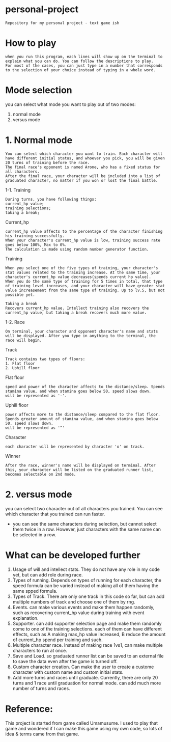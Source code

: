 # personal-project
```
Repository for my personal project - text game ish
```
# How to play
```
when you run this program, each lines will show up on the terminal to explain what you can do. You can follow the descriptions to play.
For most of the cases, you can just type in a number that corresponds to the selection of your choice instead of typing in a whole word.
```
# Mode selection
you can select what mode you want to play out of two modes:
1. normal mode
2. versus mode

# 1. Normal mode
```
You can select which character you want to train. Each character will have different initial status, and whoever you pick, you will be given 20 turns of training before the race.
The final race's opponent is named Arone, who has a fixed status for all characters.
After the final race, your character will be included into a list of graduated character, no matter if you won or lost the final battle.
```

1-1. Training
```
During turns, you have following things:
current_hp value;
training selections;
taking a break;
```
Current_hp
```
current_hp value affects to the percentage of the character finishing his training successfully.
When your character's current_hp value is low, training success rate goes below 100%, Max to 0%.
The calculation is made using random number generator function.
```

Training
```
When you select one of the five types of training, your character's stat values related to the training increase. At the same time, your character's current_hp value decreases(spends current hp value).
When you do the same type of training for 5 times in total, that type of training level increases, and your character will have greater stat value increasement from the same type of training. Up to lv.5, but not possible yet.
```

```
Taking a break
Recovers current_hp value. Intellect training also recovers the current_hp value, but taking a break recovers much more value.
```

1-2. Race
```
On terminal, your character and opponent character's name and stats will be displayed. After you type in anything to the terminal, the race will begin.
```
Track
```
Track contains two types of floors:
1. Flat floor
2. Uphill floor
```
Flat floor
```
speed and power of the character affects to the distance/sleep. Spends stamina value, and when stamina goes below 50, speed slows down.
will be represented as '-'.
```
Uphill floor
```
power affects more to the distance/sleep compared to the flat floor. Spends greater amount of stamina value, and when stamina goes below 50, speed slows down.
will be represented as '^'
```
Character
```
each character will be represented by character 'o' on track. 
```
Winner
```
After the race, winner's name will be displayed on terminal. After this, your character will be listed on the graduated runner list, becomes selectable on 2nd mode.
```
# 2. versus mode
you can select two character out of all characters you trained. You can see which character that you trained can run faster.
* you can see the same characters during selection, but cannot select them twice in a row. However, just characters with the same name can be selected in a row.

# What can be developed further
1. Usage of will and intellect stats. They do not have any role in my code yet, but can add role during race.
2. Types of running. Depends on types of running for each character, the speed formula can be varied instead of making all of them having the same spped formula.
3. Types of Track. There are only one track in this code so far, but can add multiple numbers of track and choose one of them by rng.
4. Events. can make various events and make them happen randomly, such as recovering current_hp value during training with event explanation.
5. Supporter. can add supporter selection page and make them randomly come to one of the training selections. each of them can have different effects, such as A making max_hp value increased, B reduce the amount of current_hp spend per training and such.
6. Multiple character race. Instead of making race 1vs1, can make multiple characters to run at once.
7. Save and Load. so graduated runner list can be saved to an external file to save the data even after the game is turned off.
8. Custom character creation. Can make the user to create a custome character with custom name and custom initial stats.
9. Add more turns and races until graduate. Currently, there are only 20 turns and 1 race until graduation for normal mode. can add much more number of turns and races.


# Reference:
This project is started from game called Umamusume. I used to play that game and wondered if I can make this game using my own code, so lots of idea & terms came from that game.
